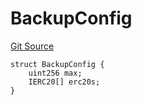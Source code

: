 # BackupConfig
[Git Source](https://github.com/larrythecucumber321/protocol/blob/aabf2c9d4120808940fb3be9193cb66ea71ac351/contracts/p0/BasketHandler.sol)


```solidity
struct BackupConfig {
    uint256 max;
    IERC20[] erc20s;
}
```

